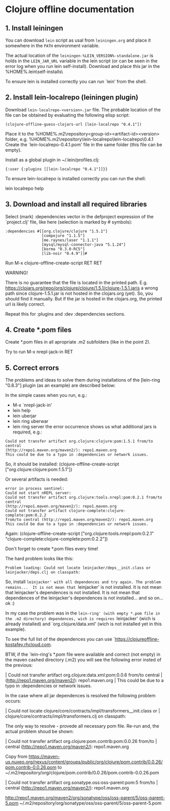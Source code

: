 # Clojure offline documentation

## 1. Install leiningen

You can download `lein` script as usal from `leiningen.org` and place it
somewhere in the `PATH` environment variable.

The actual location of the `leiningen-%LEIN_VERSION%-standalone.jar` is holds
in the `LEIN_JAR_URL` variable in the lein script (or can be seen in the
error log when you run lein self-install). Download and place this jar in the
%HOME%\.lein\self-installs\

To ensure lein is installed correctly you can run `lein' from the shell.

## 2. Install lein-localrepo (leiningen plugin)

Download `lein-localrepo-<version>.jar` file. The probable location of the
file can be obtained by evaluating the following elisp script:
```
(clojure-offline-guess-clojars-url [lein-localrepo "0.4.1"])
```
Place it to the %HOME%\.m2\repository\<group-id>\<artifact-id>\<version>\
folder, e.g. %HOME%\.m2\repository\lein-localrepo\lein-localrepo\0.4.1\
Create the `lein-localrepo-0.4.1.pom' file in the same folder (this file 
can be empty).

Install as a global plugin in ~/.lein/profiles.clj:

```
{:user {:plugins [[lein-localrepo "0.4.1"]]}}
```

To ensure lein-localrepo is installed correctly you can run the shell:

lein localrepo help

## 3. Download and install all required libraries

Select (mark) :dependencies vector in the defproject expression of the
`project.clj' file, like here (selection is marked by # symbols):

```
:dependencies #[[org.clojure/clojure "1.5.1"]
                [compojure "1.1.5"]
                [me.raynes/laser "1.1.1"]
                [mysql/mysql-connector-java "5.1.24"]
                [korma "0.3.0-RC5"]
                [lib-noir "0.4.9"]]#
```

Run M-x clojure-offline-create-script RET RET

WARNING!

There is no guarantee that the file is located in the printed path.
E.g. https://clojars.org/repo/org/clojure/clojure/1.5.1/clojure-1.5.1.jaris
a wrong path since clojure-1.5.1.jar is not hosted in the clojars.org
(yet). So, you should find it manually. But if the jar is hosted in the
clojars.org, the printed url is likely correct.

Repeat this for :plugins and :dev :dependencies sections.

## 4. Create *.pom files

Create *.pom files in all apropriate .m2 subfolders (like in the point 2).

Try to run M-x nrepl-jack-in RET

## 5. Correct errors

The problems and ideas to solve them during installations of the 
[lein-ring "0.8.3"] plugin (as an example) are described below:

In the simple cases when you run, e.g.:
* M-x `nrepl-jack-in' 
* lein help
* lein uberjar
* lein ring uberwar
* lein ring server
the error occurrence shows us what additional jars is required, e.g.:

```
Could not transfer artifact org.clojure:clojure:pom:1.5.1 from/to central 
(http://repo1.maven.org/maven2/): repo1.maven.org
This could be due to a typo in :dependencies or network issues.
```

So, it should be installed:
(clojure-offline-create-script ["org.clojure:clojure:pom:1.5.1"])

Or several artifacts is needed:

```
error in process sentinel:
Could not start nREPL server:
Could not transfer artifact org.clojure:tools.nrepl:pom:0.2.1 from/to central
(http://repo1.maven.org/maven2/): repo1.maven.org
Could not transfer artifact clojure-complete:clojure-complete:pom:0.2.2
from/to central (http://repo1.maven.org/maven2/): repo1.maven.org
This could be due to a typo in :dependencies or network issues.
```

Again:
(clojure-offline-create-script ["org.clojure:tools.nrepl:pom:0.2.1"
                        "clojure-complete:clojure-complete:pom:0.2.2"])

Don't forget to create *.pom files every time!

The hard problem looks like this:

```
Problem loading: Could not locate leinjacker/deps__init.class or 
leinjacker/deps.clj on classpath:
```

So, install `leinjacker' with all dependences and try again. The problem
remains...  It is not mean that `leinjacker' is not installed. It is not mean
that leinjacker's dependences is not installed. It is not mean that
dependences of the leinjacker's dependences is not installed... and so on...
ok :)

In my case the problem was in the `lein-ring' (with empty *.pom file in the
.m2 directory) dependences, wich is requires `leinjacker' (wich is already
installed) and `org.clojure/data.xml' (wich is not installed yet in this
example).

To see the full list of the dependences you can use 
`https://clojureoffline-kostafey.rhcloud.com.

BTW, if the `lein-ring's *.pom file were available and correct (not empty) in
the maven cashed directory (.m2) you will see the following error insted of
the previous:

| Could not transfer artifact org.clojure:data.xml:pom:0.0.6 from/to central
| (http://repo1.maven.org/maven2/): repo1.maven.org
| This could be due to a typo in :dependencies or network issues.

In the case where all jar dependences is resolved the following problem
occurs:

| Could not locate clojure/core/contracts/impl/transformers__init.class or 
| clojure/core/contracts/impl/transformers.clj on classpath:

The only way to resolve - provede all necessary pom file. Re-run and, the
actual problem shoud be shown:

| Could not transfer artifact org.clojure:pom.contrib:pom:0.0.26 from/to 
| central (http://repo1.maven.org/maven2/): repo1.maven.org

Copy from
https://maven-us.nuxeo.org/nexus/content/groups/public/org/clojure/pom.contrib/0.0.26/pom.contrib-0.0.26.pom
to
~/.m2/repository/org/clojure/pom.contrib/0.0.26/pom.contrib-0.0.26.pom

| Could not transfer artifact org.sonatype.oss:oss-parent:pom:5 from/to 
| central (http://repo1.maven.org/maven2/): repo1.maven.org

http://repo1.maven.org/maven2/org/sonatype/oss/oss-parent/5/oss-parent-5.pom
~/.m2/repository/org/sonatype/oss/oss-parent/5/oss-parent-5.pom


